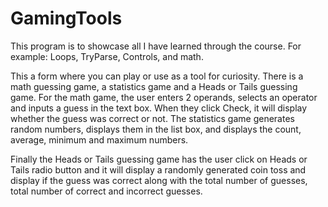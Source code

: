 # GamingTools

This program is to showcase all I have learned through the course. For example: Loops, TryParse, Controls, and math.

This a form where you can play or use as a tool for curiosity. There is a math guessing game, a statistics game and a Heads or Tails guessing game. For the math game, the user enters 2 operands, selects an operator and inputs a guess in the text box. When they click Check, it will display whether the guess was correct or not.
The statistics game generates random numbers, displays them in the list box, and displays  the count, average, minimum and maximum numbers.

Finally the Heads or Tails guessing game has the user click on Heads or Tails radio button and it will display a randomly generated coin toss and display if the guess was correct along with the total number of guesses, total number of correct and incorrect guesses.
